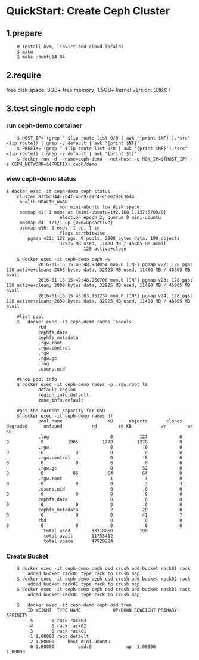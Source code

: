 QuickStart: Create Ceph Cluster
========================================================

1.prepare
--------------------------------------------------------

		# install kvm, libvirt and cloud-localds
		$ make
		$ make ubuntu14.04


2.require
--------------------------------------------------------

free disk space: 3GB+
free memory: 1.5GB+
kernel version: 3.16.0+


3.test single node ceph
--------------------------------------------------------

### run ceph-demo container

		$ HOST_IP=`(grep " $(ip route list 0/0 | awk '{print $NF}').*src" <(ip route)) | grep -v default | awk '{print $NF}'`
		$ PREFIX=`(grep " $(ip route list 0/0 | awk '{print $NF}').*src" <(ip route)) | grep -v default | awk '{print $1}'`
		$ docker run -d --name=ceph-demo --net=host -e MON_IP=${HOST_IP} -e CEPH_NETWORK=${PREFIX} ceph/demo

### view ceph-demo status

	$ docker exec -it ceph-demo ceph status
		cluster 83fbd344-7b4f-46c9-a9c4-c5ee2de636d4
		 health HEALTH_WARN
						mon.mini-ubuntu low disk space
		 monmap e1: 1 mons at {mini-ubuntu=192.168.1.137:6789/0}
						election epoch 2, quorum 0 mini-ubuntu
		 mdsmap e4: 1/1/1 up {0=0=up:active}
		 osdmap e16: 1 osds: 1 up, 1 in
						flags sortbitwise
			pgmap v22: 128 pgs, 9 pools, 2808 bytes data, 190 objects
						32925 MB used, 11480 MB / 46805 MB avail
								 128 active+clean

		$ docker exec -it ceph-demo ceph -w
				2016-01-16 15:40:48.934054 mon.0 [INF] pgmap v22: 128 pgs: 128 active+clean; 2808 bytes data, 32925 MB used, 11480 MB / 46805 MB avail
				2016-01-16 15:42:48.950706 mon.0 [INF] pgmap v23: 128 pgs: 128 active+clean; 2808 bytes data, 32925 MB used, 11480 MB / 46805 MB avail
				2016-01-16 15:43:03.953237 mon.0 [INF] pgmap v24: 128 pgs: 128 active+clean; 2808 bytes data, 32925 MB used, 11480 MB / 46805 MB avail

		#list pool
		$	docker exec -it ceph-demo rados lspools
				rbd
				cephfs_data
				cephfs_metadata
				.rgw.root
				.rgw.control
				.rgw
				.rgw.gc
				.log
				.users.uid

		#show pool info
		$ docker exec -it ceph-demo rados -p .rgw.root ls  
				default.region
				region_info.default
				zone_info.default

		#get the current capacity for OSD
		$ docker exec -it ceph-demo rados df    
				pool name                 KB      objects       clones     degraded      unfound           rd        rd KB           wr        wr KB
				.log                       0          127            0            0            0         1905         1778         1270            0
				.rgw                       0            0            0            0            0            0            0            0            0
				.rgw.control               0            8            0            0            0            0            0            0            0
				.rgw.gc                    0           32            0            0            0           96           64           64            0
				.rgw.root                  1            3            0            0            0            0            0            3            3
				.users.uid                 0            0            0            0            0            0            0            0            0
				cephfs_data                0            0            0            0            0            0            0            0            0
				cephfs_metadata            2           20            0            0            0            0            0           41            7
				rbd                        0            0            0            0            0            0            0            0            0
				  total used        33718060          190
				  total avail       11753412
				  total space       47929224


### Create Bucket

		$ docker exec -it ceph-demo ceph osd crush add-bucket rack01 rack
			added bucket rack01 type rack to crush map
		$ docker exec -it ceph-demo ceph osd crush add-bucket rack02 rack
			added bucket rack01 type rack to crush map
		$ docker exec -it ceph-demo ceph osd crush add-bucket rack03 rack
			added bucket rack01 type rack to crush map

		$	docker exec -it ceph-demo ceph osd tree                        
			ID WEIGHT  TYPE NAME            UP/DOWN REWEIGHT PRIMARY-AFFINITY
			-5       0 rack rack03                                            
			-4       0 rack rack02                                            
			-3       0 rack rack01                                            
			-1 1.00000 root default                                           
			-2 1.00000     host mini-ubuntu                                   
			 0 1.00000         osd.0             up  1.00000          1.00000
